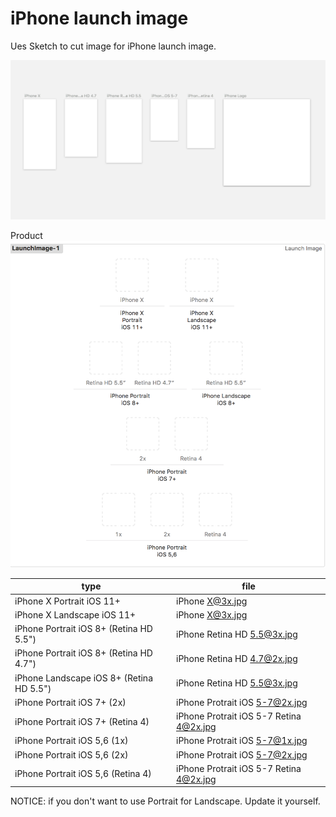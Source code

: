 # iPhone launch image

Ues Sketch to cut image for iPhone launch image.

![sketch](./sketch_capture.png)


Product
![xcode](./xcode_capture.png)

| type | file | 
|------|------|
|iPhone X Portrait iOS 11+  | iPhone X@3x.jpg|
|iPhone X Landscape iOS 11+ | iPhone X@3x.jpg|
|iPhone Portrait iOS 8+ (Retina HD 5.5") | iPhone Retina HD 5.5@3x.jpg|
|iPhone Portrait iOS 8+ (Retina HD 4.7") | iPhone Retina HD 4.7@2x.jpg|
|iPhone Landscape iOS 8+ (Retina HD 5.5")| iPhone Retina HD 5.5@3x.jpg|
|iPhone Portrait iOS 7+ (2x) |iPhone Protrait iOS 5-7@2x.jpg|
|iPhone Portrait iOS 7+ (Retina 4) | iPhone Protrait iOS 5-7  Retina 4@2x.jpg|
|iPhone Portrait iOS 5,6 (1x) | iPhone Protrait iOS 5-7@1x.jpg|
|iPhone Portrait iOS 5,6 (2x) | iPhone Protrait iOS 5-7@2x.jpg|
|iPhone Portrait iOS 5,6 (Retina 4) | iPhone Protrait iOS 5-7  Retina 4@2x.jpg|


NOTICE:  if you don't want to use Portrait for Landscape. Update it yourself.